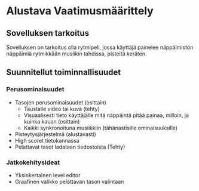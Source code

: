 # Alustava Vaatimusmäärittely
## Sovelluksen tarkoitus
Sovelluksen on tarkoitus olla rytmipeli, jossa käyttäjä painelee näppäimistön näppäimiä rytmikkään musiikin tahdissa, pisteitä keräten.

## Suunnitellut toiminnallisuudet
### Perusominaisuudet
- Tasojen perusominaisuudet (osittain)
    - Taustalle video tai kuva (tehty)
    - Visuaalisesti tieto käyttäjälle mitä näppäintä pitää painaa, milloin, ja kuinka kauan (osittain)
    - Kaikki synkronoituna musiikkiin (tähänastisille ominaisuuksille)
- Pisteytysjärjestelmä (alustavasti)
- High scoret tietokannassa
- Pelattavat tasot ladataan tiedostoista (Tehty)
### Jatkokehitysideat
- Yksinkertainen level editor
- Graafinen valikko pelattavan tason valintaan

